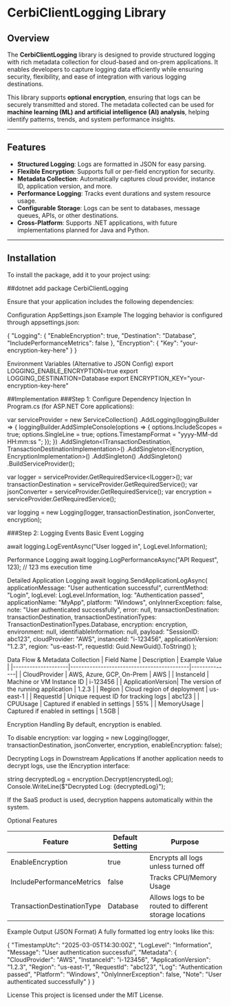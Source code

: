 # CerbiClientLogging Library

## Overview

The **CerbiClientLogging** library is designed to provide structured logging with rich metadata collection for cloud-based and on-prem applications. It enables developers to capture logging data efficiently while ensuring security, flexibility, and ease of integration with various logging destinations.

This library supports **optional encryption**, ensuring that logs can be securely transmitted and stored. The metadata collected can be used for **machine learning (ML) and artificial intelligence (AI) analysis**, helping identify patterns, trends, and system performance insights.

---

## Features

- **Structured Logging**: Logs are formatted in JSON for easy parsing.
- **Flexible Encryption**: Supports full or per-field encryption for security.
- **Metadata Collection**: Automatically captures cloud provider, instance ID, application version, and more.
- **Performance Logging**: Tracks event durations and system resource usage.
- **Configurable Storage**: Logs can be sent to databases, message queues, APIs, or other destinations.
- **Cross-Platform**: Supports .NET applications, with future implementations planned for Java and Python.

---

## Installation

To install the package, add it to your project using:

##dotnet add package CerbiClientLogging


Ensure that your application includes the following dependencies:
<ItemGroup>
    <PackageReference Include="Microsoft.Extensions.Logging" Version="8.0.0" />
    <PackageReference Include="Newtonsoft.Json" Version="13.0.3" />
</ItemGroup>

Configuration
AppSettings.json Example
The logging behavior is configured through appsettings.json:

{
  "Logging": {
    "EnableEncryption": true,
    "Destination": "Database",
    "IncludePerformanceMetrics": false
  },
  "Encryption": {
    "Key": "your-encryption-key-here"
  }
}

Environment Variables (Alternative to JSON Config)
export LOGGING_ENABLE_ENCRYPTION=true
export LOGGING_DESTINATION=Database
export ENCRYPTION_KEY="your-encryption-key-here"

##Implementation
###Step 1: Configure Dependency Injection
In Program.cs (for ASP.NET Core applications):

var serviceProvider = new ServiceCollection()
    .AddLogging(loggingBuilder =>
    {
        loggingBuilder.AddSimpleConsole(options =>
        {
            options.IncludeScopes = true;
            options.SingleLine = true;
            options.TimestampFormat = "yyyy-MM-dd HH:mm:ss ";
        });
    })
    .AddSingleton<ITransactionDestination, TransactionDestinationImplementation>() 
    .AddSingleton<IEncryption, EncryptionImplementation>()
    .AddSingleton<ConvertToJson>()
    .AddSingleton<Logging>()
    .BuildServiceProvider();

var logger = serviceProvider.GetRequiredService<ILogger<Logging>>();
var transactionDestination = serviceProvider.GetRequiredService<ITransactionDestination>();
var jsonConverter = serviceProvider.GetRequiredService<ConvertToJson>();
var encryption = serviceProvider.GetRequiredService<IEncryption>();

var logging = new Logging(logger, transactionDestination, jsonConverter, encryption);


###Step 2: Logging Events
Basic Event Logging

await logging.LogEventAsync("User logged in", LogLevel.Information);

Performance Logging
await logging.LogPerformanceAsync("API Request", 123); // 123 ms execution time

Detailed Application Logging
await logging.SendApplicationLogAsync(
    applicationMessage: "User authentication successful",
    currentMethod: "Login",
    logLevel: LogLevel.Information,
    log: "Authentication passed",
    applicationName: "MyApp",
    platform: "Windows",
    onlyInnerException: false,
    note: "User authenticated successfully",
    error: null,
    transactionDestination: transactionDestination,
    transactionDestinationTypes: TransactionDestinationTypes.Database,
    encryption: encryption,
    environment: null,
    identifiableInformation: null,
    payload: "SessionID: abc123",
    cloudProvider: "AWS",
    instanceId: "i-123456",
    applicationVersion: "1.2.3",
    region: "us-east-1",
    requestId: Guid.NewGuid().ToString()
);

Data Flow & Metadata Collection
| Field Name         | Description                               | Example Value |
|--------------------|-------------------------------------------|--------------|
| CloudProvider     | AWS, Azure, GCP, On-Prem                 | AWS          |
| InstanceId        | Machine or VM Instance ID                | i-123456     |
| ApplicationVersion| The version of the running application   | 1.2.3        |
| Region           | Cloud region of deployment               | us-east-1    |
| RequestId        | Unique request ID for tracking logs      | abc123       |
| CPUUsage         | Captured if enabled in settings          | 55%          |
| MemoryUsage      | Captured if enabled in settings          | 1.5GB        |


Encryption Handling
By default, encryption is enabled.

To disable encryption:
var logging = new Logging(logger, transactionDestination, jsonConverter, encryption, enableEncryption: false);


Decrypting Logs in Downstream Applications
If another application needs to decrypt logs, use the IEncryption interface:

string decryptedLog = encryption.Decrypt(encryptedLog);
Console.WriteLine($"Decrypted Log: {decryptedLog}");

If the SaaS product is used, decryption happens automatically within the system.

Optional Features

| Feature                      | Default Setting | Purpose |
|------------------------------|----------------|---------|
| EnableEncryption             | true           | Encrypts all logs unless turned off |
| IncludePerformanceMetrics    | false          | Tracks CPU/Memory Usage |
| TransactionDestinationType   | Database       | Allows logs to be routed to different storage locations |



Example Output (JSON Format)
A fully formatted log entry looks like this:

{
  "TimestampUtc": "2025-03-05T14:30:00Z",
  "LogLevel": "Information",
  "Message": "User authentication successful",
  "Metadata": {
    "CloudProvider": "AWS",
    "InstanceId": "i-123456",
    "ApplicationVersion": "1.2.3",
    "Region": "us-east-1",
    "RequestId": "abc123",
    "Log": "Authentication passed",
    "Platform": "Windows",
    "OnlyInnerException": false,
    "Note": "User authenticated successfully"
  }
}

License
This project is licensed under the MIT License.

